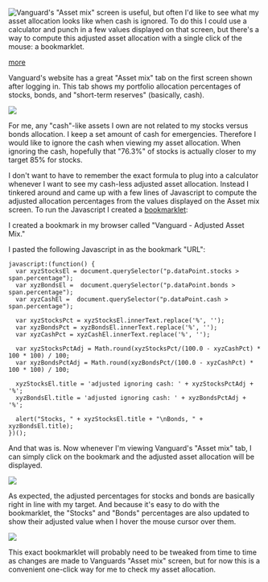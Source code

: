 
[//]: # (gen-title: Vanguard Adjusted Asset Mix Bookmarklet)

[//]: # (gen-title-url: Vanguard-Adjusted-Asset-Mix-Bookmarklet)

[//]: # (gen-keywords: how to, vanguard, adjusted, custom, asset, mix, allocation, javascript, bookmarklet)

[//]: # (gen-description: Create a bookmarklet to display a customized asset mix on Vanguard.)

[//]: # (gen-meta-end)

<img style="float: left" class="width-resp-50-100" src="../img/20190103.jpg"/> Vanguard's "Asset mix" screen is useful, but often I'd like to see what my asset allocation looks like when cash is ignored.  To do this I could use a calculator and punch in a few values displayed on that screen, but there's a way to compute this adjusted asset allocation with a single click of the mouse: a bookmarklet.

[more](more://)

Vanguard's website has a great "Asset mix" tab on the first screen shown after logging in.  This tab shows my portfolio allocation percentages of stocks, bonds, and "short-term reserves" (basically, cash).

<img class="width-100 center-block" src="../img/20190103-mix.jpg"/>

For me, any "cash"-like assets I own are not related to my stocks versus bonds allocation.  I keep a set amount of cash for emergencies.  Therefore I would like to ignore the cash when viewing my asset allocation.  When ignoring the cash, hopefully that "76.3%" of stocks is actually closer to my target 85% for stocks.

I don't want to have to remember the exact formula to plug into a calculator whenever I want to see my cash-less adjusted asset allocation.  Instead I tinkered around and came up with a few lines of Javascript to compute the adjusted allocation percentages from the values displayed on the Asset mix screen.  To run the Javascript I created a <a target="_blank" href="https://en.wikipedia.org/wiki/Bookmarklet">bookmarklet</a>:

I created a bookmark in my browser called "Vanguard - Adjusted Asset Mix." 

I pasted the following Javascript in as the bookmark "URL":

	javascript:(function() {
	  var xyzStocksEl = document.querySelector("p.dataPoint.stocks > span.percentage");
	  var xyzBondsEl =  document.querySelector("p.dataPoint.bonds > span.percentage");
	  var xyzCashEl =  document.querySelector("p.dataPoint.cash > span.percentage");
	
	  var xyzStocksPct = xyzStocksEl.innerText.replace('%', '');
	  var xyzBondsPct = xyzBondsEl.innerText.replace('%', '');
	  var xyzCashPct = xyzCashEl.innerText.replace('%', '');
	
	  var xyzStocksPctAdj = Math.round(xyzStocksPct/(100.0 - xyzCashPct) * 100 * 100) / 100;
	  var xyzBondsPctAdj = Math.round(xyzBondsPct/(100.0 - xyzCashPct) * 100 * 100) / 100;
	
	  xyzStocksEl.title = 'adjusted ignoring cash: ' + xyzStocksPctAdj + '%';
	  xyzBondsEl.title = 'adjusted ignoring cash: ' + xyzBondsPctAdj + '%';
	
	  alert("Stocks, " + xyzStocksEl.title + "\nBonds, " + xyzBondsEl.title);
	})();

And that was is.  Now whenever I'm viewing Vanguard's "Asset mix" tab, I can simply click on the bookmark and the adjusted asset allocation will be displayed.

<img class="width-100 center-block" src="../img/20190103-alert.jpg"/>

As expected, the adjusted percentages for stocks and bonds are basically right in line with my target.  And because it's easy to do with the bookmarklet, the "Stocks" and "Bonds" percentages are also updated to show their adjusted value when I hover the mouse cursor over them.

<img class="width-100 center-block" src="../img/20190103-hover.jpg"/>

This exact bookmarklet will probably need to be tweaked from time to time as changes are made to Vanguards "Asset mix" screen, but for now this is a convenient one-click way for me to check my asset allocation.
